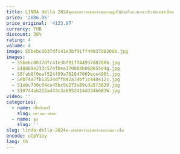 ```yaml
---
title: LINDA della 2024ชุดเดรสยาวแขนยาวคอกลมลูกไม้ติดเล็บแบบหนาประดับเพชรเลื่อม
price: '2886.05'
price_original: '4123.07'
currency: THB
discount: 30%
rating: 4
volume: 4
image: S5bebc8037dfc41e3bf91ff44937d8208b.jpg
images:
  - S5bebc8037dfc41e3bf91ff44937d8208b.jpg
  - S48869e233c574fbea3700b4b068655e4g.jpg
  - S8fab8f0eaf524f09a761847069ece498t.jpg
  - Seb74a7fb13534dff842a74bf1c448412c.jpg
  - S1ebc730c64ce45bc9e273e89cda5f382U.jpg
  - S10744ab222ad43c3a6952414dd34b683W.jpg
video: ''
categories:
  - name: เสื้อผ้าสตรี
    slug: เส-อผ-าสตร
  - name: ชุด
    slug: ''
slug: linda-della-2024ช-ดเดรสยาวแขนยาวคอกลมล-กไม
encode: oCpV1ey
lang: th
---
```

  